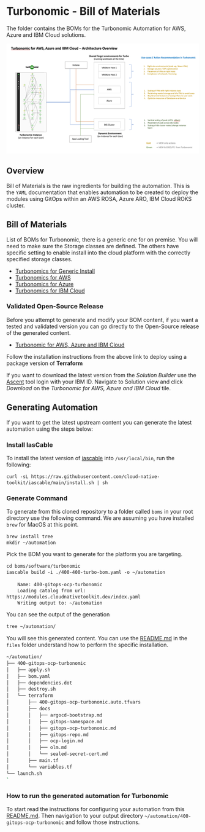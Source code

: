 # Turbonomic - Bill of Materials

The folder contains the BOMs for the Turbonomic Automation for AWS, Azure and IBM Cloud solutions.

![Turbonimic Architecture](./files/turbonomic-arch.png)

## Overview
Bill of Materials is the raw ingredients for building the automation. This is the `YAML` documentation that enables automation to be created to deploy the modules using GitOps within an AWS ROSA, Azure ARO, IBM Cloud ROKS cluster.

## Bill of Materials

List of BOMs for Turbonomic, there is a generic one for on premise. You will need to make sure the Storage classes are defined. The others have specific setting to enable install into the cloud platform with the correctly specified storage classes.

- [Turbonomics for Generic Install](./400-turbo-bom.yaml)
- [Turbonomics for AWS](./400-turbo-bom.yaml)
- [Turbonomics for Azure](./400-turbo-bom.yaml)
- [Turbonomics for IBM Cloud](./400-turbo-bom.yaml)

### Validated Open-Source Release

Before you attempt to generate and modify your BOM content,  if you want a tested and validated version you can go directly to the Open-Source release of the generated content. 
- [Turbonomic for AWS, Azure and IBM Cloud](https://github.com/IBM/automation-turbonomic) 

Follow the installation instructions from the above link to deploy using a package version of **Terraform**

If you want to download the latest version from the *Solution Builder* use the [Ascent](https://ascent.openfn.co) tool login with your IBM ID. Navigate to Solution view and click *Download* on the *Turbonomic for AWS, Azure and IBM Cloud* tile. 

## Generating Automation

If you want to get the latest upstream content you can generate the latest automation using the steps below:

### Install IasCable

To install the latest version of [iascable](https://github.com/cloud-native-toolkit/iascable/blob/main/README.md) into `/usr/local/bin`, run the following:

```shell
curl -sL https://raw.githubusercontent.com/cloud-native-toolkit/iascable/main/install.sh | sh
```
### Generate Command

To generate from this cloned repository to a folder called `boms` in your root directory use the following command. We are assuming you have installed `brew` for MacOS at this point. 

```shell
brew install tree
mkdir ~/automation
```

Pick the BOM you want to generate for the platform you are targeting.
```
cd boms/software/turbonomic
iascable build -i ./400-400-turbo-bom.yaml -o ~/automation

    Name: 400-gitops-ocp-turbonomic
    Loading catalog from url: https://modules.cloudnativetoolkit.dev/index.yaml
    Writing output to: ~/automation
```

You can see the output of the generation 

```bash
tree ~/automation/
```

You will see this generated content. You can use the [README.md](./files/README.md) in the `files` folder understand how to perform the specific installation.

```bash
~/automation/
├── 400-gitops-ocp-turbonomic
│   ├── apply.sh
│   ├── bom.yaml
│   ├── dependencies.dot
│   ├── destroy.sh
│   └── terraform
│       ├── 400-gitops-ocp-turbonomic.auto.tfvars
│       ├── docs
│       │   ├── argocd-bootstrap.md
│       │   ├── gitops-namespace.md
│       │   ├── gitops-ocp-turbonomic.md
│       │   ├── gitops-repo.md
│       │   ├── ocp-login.md
│       │   ├── olm.md
│       │   └── sealed-secret-cert.md
│       ├── main.tf
│       └── variables.tf
└── launch.sh
`
```

### How to run the generated automation for Turbonomic

To start read the instructions for configuring your automation from this [README.md](./files/README.md). Then navigation to your output directory `~/automation/400-gitops-ocp-turbonomic` and follow those instructions.  


